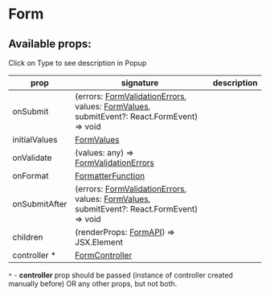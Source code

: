 # Form

## Available props:
<p class="category">Click on Type to see description in Popup</p>

| prop          | signature | description |
| ------------- | --- | --- |
| onSubmit      | (errors: [FormValidationErrors][FormValidationErrors], values: [FormValues][FormValues], submitEvent?: React.FormEvent<any>) => void |
| initialValues | [FormValues][FormValues] |
| onValidate    | (values: any) => [FormValidationErrors][FormValidationErrors] |
| onFormat      | [FormatterFunction][FormatterFunction] |
| onSubmitAfter | (errors: [FormValidationErrors][FormValidationErrors], values: [FormValues][FormValues], submitEvent?: React.FormEvent<any>) => void |
| children      | (renderProps: [FormAPI][FormAPI]) => JSX.Element |
| controller * | [FormController][FormController]|


`*` - **controller** prop should be passed (instance of controller created manually before) OR any other props, but not both.

[FormatterFunction]: /types/FormatterFunction
[FormValidationErrors]: /types/FormValidationErrors
[FormValues]: /types/FormValues
[FormAPI]: /types/FormAPI
[FormController]: /api/FormController
